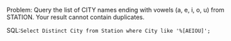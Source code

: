 Problem: Query the list of CITY names ending with vowels (a, e, i, o, u) from STATION. Your result cannot contain duplicates.

SQL:``Select Distinct City from Station where City like '%[AEIOU]';``
